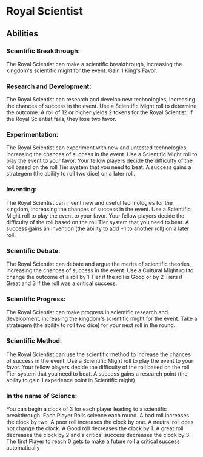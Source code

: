 # Royal Scientist

## Abilities

### Scientific Breakthrough:
The Royal Scientist can make a scientific breakthrough, increasing the kingdom's scientific might for the event. Gain 1 King's Favor.

### Research and Development:
The Royal Scientist can research and develop new technologies, increasing the chances of success in the event. Use a Scientific Might roll to determine the outcome. A roll of 12 or higher yields 2 tokens for the Royal Scientist. If the Royal Scientist fails, they lose two favor.

### Experimentation:
The Royal Scientist can experiment with new and untested technologies, increasing the chances of success in the event. Use a Scientific Might roll to play the event to your favor. Your fellow players decide the difficulty of the roll based on the roll Tier system that you need to beat. A success gains a strategem (the ability to roll two dice) on a later roll.

### Inventing:
The Royal Scientist can invent new and useful technologies for the kingdom, increasing the chances of success in the event. Use a Scientific Might roll to play the event to your favor. Your fellow players decide the difficulty of the roll based on the roll Tier system that you need to beat. A success gains an invention (the ability to add +1 to another roll) on a later roll.

### Scientific Debate:
The Royal Scientist can debate and argue the merits of scientific theories, increasing the chances of success in the event. Use a Cultural Might roll to change the outcome of a roll by 1 Tier if the roll is Good or by 2 Tiers if Great and 3 if the roll was a critical success.

### Scientific Progress:
The Royal Scientist can make progress in scientific research and development, increasing the kingdom's scientific might for the event. Take a strategem (the ability to roll two dice) for your next roll in the round.

### Scientific Method:
The Royal Scientist can use the scientific method to increase the chances of success in the event. Use a Scientific Might roll to play the event to your favor. Your fellow players decide the difficulty of the roll based on the roll Tier system that you need to beat. A success gains a research point (the ability to gain 1 experience point in Scientific might)

### In the name of Science:
You can begin a clock of 3 for each player leading to a scientific breakthrough. Each Player Rolls science each round. A bad roll increases the clock by two, A poor roll increases the clock by one. A neutral roll does not change the clock. A Good roll decreases the clock by 1. A great roll decreases the clock by 2 and a critical success decreases the clock by 3. The first Player to reach 0 gets to make a future roll a critical success automatically

